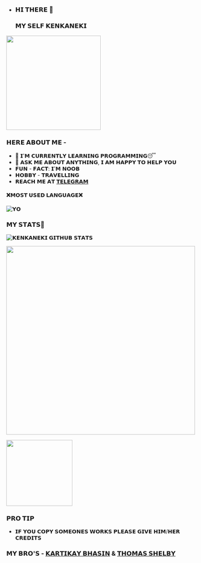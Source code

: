 - ### 𝗛𝗜 𝗧𝗛𝗘𝗥𝗘 👋
  ### 𝗠𝗬 𝗦𝗘𝗟𝗙 𝗞𝗘𝗡𝗞𝗔𝗡𝗘𝗞𝗜

<img align='centre' src='https://telegra.ph/file/610279f84f69dcfa590aa.jpg' width='250"'>

### 𝗛𝗘𝗥𝗘 𝗔𝗕𝗢𝗨𝗧 𝗠𝗘 -

+  🌱 𝗜'𝗠 𝗖𝗨𝗥𝗥𝗘𝗡𝗧𝗟𝗬 𝗟𝗘𝗔𝗥𝗡𝗜𝗡𝗚 𝗣𝗥𝗢𝗚𝗥𝗔𝗠𝗠𝗜𝗡𝗚😴
+  💬 𝗔𝗦𝗞 𝗠𝗘 𝗔𝗕𝗢𝗨𝗧 𝗔𝗡𝗬𝗧𝗛𝗜𝗡𝗚, 𝗜 𝗔𝗠 𝗛𝗔𝗣𝗣𝗬 𝗧𝗢 𝗛𝗘𝗟𝗣 𝗬𝗢𝗨
+  𝗙𝗨𝗡 - 𝗙𝗔𝗖𝗧: 𝗜'𝗠 𝗡𝗢𝗢𝗕
+  𝗛𝗢𝗕𝗕𝗬 - 𝗧𝗥𝗔𝗩𝗘𝗟𝗟𝗜𝗡𝗚
+  𝗥𝗘𝗔𝗖𝗛 𝗠𝗘 𝗔𝗧 [𝗧𝗘𝗟𝗘𝗚𝗥𝗔𝗠](https://t.me/KENKANEKI_xD)

#### ❌𝗠𝗢𝗦𝗧 𝗨𝗦𝗘𝗗 𝗟𝗔𝗡𝗚𝗨𝗔𝗚𝗘❌

![𝗬𝗢](https://github-readme-stats.vercel.app/api/top-langs/?username=KENKANEKIOP&theme=midnight-purple)

### 𝗠𝗬 𝗦𝗧𝗔𝗧𝗦👅
![𝗞𝗘𝗡𝗞𝗔𝗡𝗘𝗞𝗜 𝗚𝗜𝗧𝗛𝗨𝗕 𝗦𝗧𝗔𝗧𝗦](https://github-readme-stats.vercel.app/api?username=KENKANEKIOP&show_icons=true&theme=midnight-purple)

<img src='https://github-readme-streak-stats.herokuapp.com/?user=KENKANEKIOP&theme=midnight-purple&show_icon=true' width='500"'></p> <img src='https://komarev.com/ghpvc/?username=KENKANEKIOP&label=My%20Profile%20Views&color=blueviolet&style=plastic' width='175"'></p>




### 𝗣𝗥𝗢 𝗧𝗜𝗣

- 𝗜𝗙 𝗬𝗢𝗨 𝗖𝗢𝗣𝗬 𝗦𝗢𝗠𝗘𝗢𝗡𝗘𝗦 𝗪𝗢𝗥𝗞𝗦 𝗣𝗟𝗘𝗔𝗦𝗘 𝗚𝗜𝗩𝗘 𝗛𝗜𝗠/𝗛𝗘𝗥 𝗖𝗥𝗘𝗗𝗜𝗧𝗦

### 𝗠𝗬 𝗕𝗥𝗢'𝗦 - [𝗞𝗔𝗥𝗧𝗜𝗞𝗔𝗬 𝗕𝗛𝗔𝗦𝗜𝗡](https://t.me/KARTIKAY_BHASIN) & [𝗧𝗛𝗢𝗠𝗔𝗦 𝗦𝗛𝗘𝗟𝗕𝗬](https://t.me/THOM4S_SH3LBY)
 
